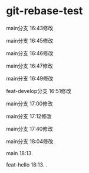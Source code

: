 # git-rebase-test

main分支  16:43修改

main分支  16:45修改

main分支  16:46修改

main分支  16:47修改

main分支  16:49修改

feat-develop分支  16:51修改

main分支  17:00修改

main分支  17:12修改

main分支  17:40修改

main分支  18:04修改

main  18:13.

feat-hello  18:13. .